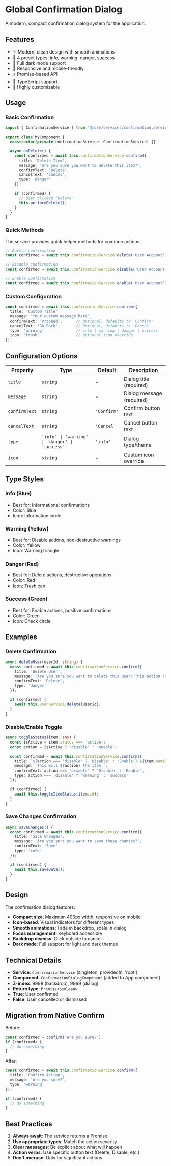 # Global Confirmation Dialog

A modern, compact confirmation dialog system for the application.

## Features

- ✨ Modern, clean design with smooth animations
- 🎨 4 preset types: info, warning, danger, success
- 🌙 Full dark mode support
- 📱 Responsive and mobile-friendly
- ⚡ Promise-based API
- 🎯 TypeScript support
- 🔧 Highly customizable

## Usage

### Basic Confirmation

```typescript
import { ConfirmationService } from '@core/services/confirmation.service';

export class MyComponent {
  constructor(private confirmationService: ConfirmationService) {}

  async onDelete() {
    const confirmed = await this.confirmationService.confirm({
      title: 'Delete Item',
      message: 'Are you sure you want to delete this item?',
      confirmText: 'Delete',
      cancelText: 'Cancel',
      type: 'danger'
    });

    if (confirmed) {
      // User clicked "Delete"
      this.performDelete();
    }
  }
}
```

### Quick Methods

The service provides quick helper methods for common actions:

```typescript
// Delete confirmation
const confirmed = await this.confirmationService.delete('User Account');

// Disable confirmation
const confirmed = await this.confirmationService.disable('User Account');

// Enable confirmation
const confirmed = await this.confirmationService.enable('User Account');
```

### Custom Configuration

```typescript
const confirmed = await this.confirmationService.confirm({
  title: 'Custom Title',
  message: 'Your custom message here',
  confirmText: 'Proceed',      // Optional, defaults to 'Confirm'
  cancelText: 'Go Back',       // Optional, defaults to 'Cancel'
  type: 'warning',             // info | warning | danger | success
  icon: 'trash'                // Optional icon override
});
```

## Configuration Options

| Property | Type | Default | Description |
|----------|------|---------|-------------|
| `title` | `string` | - | Dialog title (required) |
| `message` | `string` | - | Dialog message (required) |
| `confirmText` | `string` | `'Confirm'` | Confirm button text |
| `cancelText` | `string` | `'Cancel'` | Cancel button text |
| `type` | `'info' \| 'warning' \| 'danger' \| 'success'` | `'info'` | Dialog type/theme |
| `icon` | `string` | - | Custom icon override |

## Type Styles

### Info (Blue)
- Best for: Informational confirmations
- Color: Blue
- Icon: Information circle

### Warning (Yellow)
- Best for: Disable actions, non-destructive warnings
- Color: Yellow
- Icon: Warning triangle

### Danger (Red)
- Best for: Delete actions, destructive operations
- Color: Red
- Icon: Trash can

### Success (Green)
- Best for: Enable actions, positive confirmations
- Color: Green
- Icon: Check circle

## Examples

### Delete Confirmation
```typescript
async deleteUser(userId: string) {
  const confirmed = await this.confirmationService.confirm({
    title: 'Delete User',
    message: 'Are you sure you want to delete this user? This action cannot be undone.',
    confirmText: 'Delete',
    type: 'danger'
  });

  if (confirmed) {
    await this.userService.delete(userId);
  }
}
```

### Disable/Enable Toggle
```typescript
async toggleStatus(item: any) {
  const isActive = item.status === 'active';
  const action = isActive ? 'disable' : 'enable';
  
  const confirmed = await this.confirmationService.confirm({
    title: `${action === 'disable' ? 'Disable' : 'Enable'} ${item.name}`,
    message: `This will ${action} the item.`,
    confirmText: action === 'disable' ? 'Disable' : 'Enable',
    type: action === 'disable' ? 'warning' : 'success'
  });

  if (confirmed) {
    await this.toggleItemStatus(item.id);
  }
}
```

### Save Changes Confirmation
```typescript
async saveChanges() {
  const confirmed = await this.confirmationService.confirm({
    title: 'Save Changes',
    message: 'Are you sure you want to save these changes?',
    confirmText: 'Save',
    type: 'info'
  });

  if (confirmed) {
    await this.saveData();
  }
}
```

## Design

The confirmation dialog features:

- **Compact size**: Maximum 400px width, responsive on mobile
- **Icon-based**: Visual indicators for different types
- **Smooth animations**: Fade in backdrop, scale in dialog
- **Focus management**: Keyboard accessible
- **Backdrop dismiss**: Click outside to cancel
- **Dark mode**: Full support for light and dark themes

## Technical Details

- **Service**: `ConfirmationService` (singleton, providedIn: 'root')
- **Component**: `ConfirmationDialogComponent` (added to App component)
- **Z-index**: 9998 (backdrop), 9999 (dialog)
- **Return type**: `Promise<boolean>`
- **True**: User confirmed
- **False**: User cancelled or dismissed

## Migration from Native Confirm

Before:
```typescript
const confirmed = confirm('Are you sure?');
if (confirmed) {
  // do something
}
```

After:
```typescript
const confirmed = await this.confirmationService.confirm({
  title: 'Confirm Action',
  message: 'Are you sure?',
  type: 'warning'
});

if (confirmed) {
  // do something
}
```

## Best Practices

1. **Always await**: The service returns a Promise
2. **Use appropriate types**: Match the action severity
3. **Clear messages**: Be explicit about what will happen
4. **Action verbs**: Use specific button text (Delete, Disable, etc.)
5. **Don't overuse**: Only for significant actions
